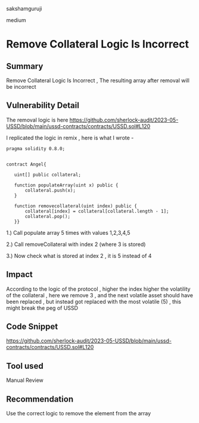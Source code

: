 sakshamguruji

medium

# Remove Collateral Logic Is Incorrect

## Summary

Remove Collateral Logic Is Incorrect , The resulting array after removal will be incorrect

## Vulnerability Detail

The removal logic is here https://github.com/sherlock-audit/2023-05-USSD/blob/main/ussd-contracts/contracts/USSD.sol#L120

I replicated the logic in remix  , here is what I wrote - 

```solidity
pragma solidity 0.8.0;


contract Angel{

   uint[] public collateral;
   
   function populateArray(uint x) public {
       collateral.push(x);
   }

   function removecollateral(uint index) public {
       collateral[index] = collateral[collateral.length - 1];
       collateral.pop();
   }}
```
1.) Call populate array 5 times with values 1,2,3,4,5

2.) Call removeCollateral with index 2 (where 3 is stored)

3.) Now check what is stored at index 2 , it is 5 instead of 4

## Impact

According to the logic of the protocol , higher the index higher the volatility of the collateral , here we remove 3 , and the next
volatile asset should have been replaced , but instead got replaced with the most volatile (5) , this might break the peg of USSD

## Code Snippet

https://github.com/sherlock-audit/2023-05-USSD/blob/main/ussd-contracts/contracts/USSD.sol#L120

## Tool used

Manual Review

## Recommendation

Use the correct logic to remove the element from the array